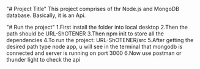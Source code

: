 "# Project Title"
This project comprises of thr Node.js and MongoDB database. Basically, it is an Api.

"# Run the project"
1.First install the folder into local desktop 
2.Then the path should be URL-ShOTENER
3.Then npm init to store all the dependencies
4.To run the project: URL-ShOTENER/src
5.After getting the desired path type node app, u will see in the terminal that mongodb is connected and server is running on port 3000
6.Now use postman or thunder light to check the api 

